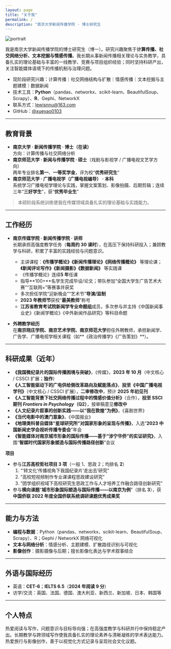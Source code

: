 ```yaml
---
layout: page
title: "关于我"
permalink: /
description: "南京大学新闻传播学院 · 博士研究生
---
```


![portrait](/assets/img/new.jpg)

我是南京大学新闻传播学院的博士研究生（博一）。研究兴趣聚焦于**计算传播、社交网络分析、文本挖掘与情感传播**。我长期从事新闻传播相关理论与实务教学，具备扎实的理论基础与丰富的一线教学、竞赛与项目组织经验；同时坚持科研产出，关注智能媒体语境下的传播机制与治理问题。

- 现阶段研究兴趣：计算传播｜社交网络结构与扩散｜情感传播｜文本挖掘与主题建模｜数据新闻  
- 技术工具：**Python**（pandas、networkx、scikit-learn、BeautifulSoup、Scrapy）、**R**、Gephi、NetworkX  
- 联系方式：lewisnnu@163.com  
- GitHub：[@xueyao0103](https://github.com/xueyao0103)

---

## 教育背景
- **南京大学 · 新闻传播学院 · 博士（在读）**  
  方向：计算传播与社交网络分析
- **南京师范大学 · 新闻与传播学院 · 硕士**（戏剧与影视学 / 广播电视文艺学方向）  
  两年专业排名**第一**、**一等奖学金**，评为校“**优秀研究生**”
- **南京师范大学 · 广播电视学（广播电视编导） · 本科**  
  系统学习广播电视学理论与实践，掌握文案策划、影像拍摄、后期剪辑；连续三年“**三好学生**”，获“**优秀毕业生**”

> 本硕阶段系统训练使我在传媒领域具备扎实的理论基础与实践能力。

---

## 工作经历
- **南京传媒学院 · 新闻传播学院 · 讲师**  
  长期承担高强度教学任务（**每周约 30 课时**），在高压下保持科研投入；兼顾教学与科研，积累了丰富的实践经验与问题意识。  
  - 主讲课程：**《传播学概论》《新闻传播理论》《网络传播概论》** 等理论课；**《新闻评论写作》《新闻摄影》《数据新闻》** 等实践课  
  - 《传播学概论》连续**5 年**任课  
  - 指导**100+**名学生完成毕设/论文；带队参加“全国大学生广告艺术大赛”“互联网+”等赛事并获奖  
  - 多次担任学院“迎新晚会”“艺术节”**导演/监制**  
  - **2023 年教师节**获校“**最美教师**”称号  
  - **江苏省教育考试院新闻学专业命题组**成员，多次参与并主持《中国新闻事业史》《新闻学概论》《中外新闻作品研究》等科目命题

- **外聘教学经历**  
  在**南京晓庄学院、南京艺术学院、南京师范大学**担任外聘教师，承担新闻学、广告学、广播电视学相关课程（如**《政治传播学》《广告策划》**）。

---

## 科研成果（近年）
- **《我国微纪录片的国际传播困境与突破》**，《传媒》，**2023 年 10 月**（中文核心 / CSSCI 扩展；**独作**）  
- **《人工智能驱动下的广电供给侧改革路向及赋能落点》**，**投至《中国广播电视学刊》**（中文核心 / CSSCI 扩展），**二审修改中**，预计 **2025 年初见刊**  
- **《人工智能背景下社交网络传播过程中的情感价值分析》**（合作），**投至 SSCI 期刊 *Frontiers in Psychology*（Q2）**，按审稿意见**修改中**  
- **《人文纪录片叙事的创新实践——以“我在敦煌”为例》**，《喜剧世界》  
- **《当代电影中的澳门意象》**，《中国报业》  
- **《地理类科普自媒体“星球研究所”对国家形象的呈现与传播》**，入选“**2023 中国新闻史学会视听传播专委会**”年会  
- **《智能媒体对南京城市形象的国际传播——基于“涉宁华侨”的实证研究》**，入围“**智媒时代国家形象塑造与国际传播路径创新**”会议

**项目**  
- 参与**江苏高校哲社项目 3 项**（一般 1、思政 2；均排名 **2**）  
  1) “‘转文化’传播视角下我国纪录片‘走出去’研究”  
  2) “高校短视频制作专业课课程思政建设研究”  
  3) “团学组织视域下高校研究生思政工作与人才培养工作融合路径创新研究”  
- 参与**横向课题**“**城市形象国际塑造与国际传播——以南京为例**”（排名 **3**），获**中国侨联 2022 年度全国侨联系统调研课题优秀成果奖**

---

## 能力与方法
- **编程与数据**：Python（pandas、networkx、scikit-learn、BeautifulSoup、Scrapy）、R；Gephi / NetworkX 网络可视化  
- **文本与网络分析**：情感分析、主题建模、扩散路径识别与可视化  
- **影像创作**：摄影摄像与后期；擅长影像化表达与学术叙事结合

---

## 外语与国际经历
- 英语：**CET-6**；**IELTS 6.5**（**2024 年阅读 9 分**）  
- 访学/交流：英国、法国、德国、澳大利亚、新西兰、新加坡、日本、韩国等

---

## 个人特点
热爱阅读与写作，问题意识与目标导向强；在高强度教学与科研并行中保持稳定产出。长期教学与跨领域写作使我具备扎实的理论素养与清晰凝练的学术表达能力。热爱旅行与影像创作，善于以视觉化方式记录与呈现社会文化议题。
